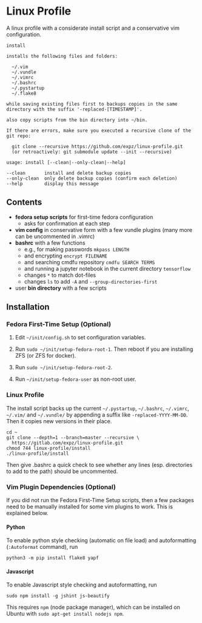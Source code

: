 # Linux Profile

A linux profile with a considerate install script and a conservative vim configuration.

```
install

installs the following files and folders:

  ~/.vim
  ~/.vundle
  ~/.vimrc
  ~/.bashrc
  ~/.pystartup
  ~/.flake8

while saving existing files first to backups copies in the same
directory with the suffix '-replaced-[TIMESTAMP]'.

also copy scripts from the bin directory into ~/bin.

If there are errors, make sure you executed a recursive clone of the git repo:

  git clone --recursive https://github.com/expz/linux-profile.git
  (or retroactively: git submodule update --init --recursive)

usage: install [--clean|--only-clean|--help]

--clean       install and delete backup copies
--only-clean  only delete backup copies (confirm each deletion)
--help        display this message
```

## Contents

* __fedora setup scripts__ for first-time fedora configuration
  + asks for confirmation at each step
* __vim config__ in conservative form with a few vundle plugins (many more can be uncommented in .vimrc)
* __bashrc__ with a few functions
  + e.g., for making passwords `mkpass LENGTH`
  + and encrypting `encrypt FILENAME`
  + and searching cmdfu repository `cmdfu SEARCH TERMS`
  + and running a jupyter notebook in the current directory `tensorflow`
  + changes `*` to match dot-files
  + changes `ls` to add `-A` and `--group-directories-first`
* user __bin directory__ with a few scripts

## Installation

### Fedora First-Time Setup (Optional)

1. Edit `~/init/config.sh` to set configuration variables.

2. Run `sudo ~/init/setup-fedora-root-1`. Then reboot if you are installing ZFS (or ZFS for docker).

3. Run `sudo ~/init/setup-fedora-root-2`.

4. Run `~/init/setup-fedora-user` as non-root user.

### Linux Profile

The install script backs up the current `~/.pystartup`, `~/.bashrc`, `~/.vimrc`, `~/.vim/` and `~/.vundle/` by appending a suffix like `-replaced-YYYY-MM-DD`. Then it copies new versions in their place.

```
cd ~
git clone --depth=1 --branch=master --recursive \
  https://gitlab.com/expz/linux-profile.git
chmod 744 linux-profile/install
./linux-profile/install
```

Then give .bashrc a quick check to see whether any lines (esp. directories to 
add to the path) should be uncommented.

### Vim Plugin Dependencies (Optional)

If you did not run the Fedora First-Time Setup scripts, then a few packages need to be manually installed for some vim plugins to work. This is explained below.

#### Python

To enable python style checking (automatic on file load) and autoformatting (`:Autoformat` command), run
```
python3 -m pip install flake8 yapf
```

#### Javascript

To enable Javascript style checking and autoformatting, run
```
sudo npm install -g jshint js-beautify
```
This requires `npm` (node package manager), which can be installed on Ubuntu with `sudo apt-get install nodejs npm`.
